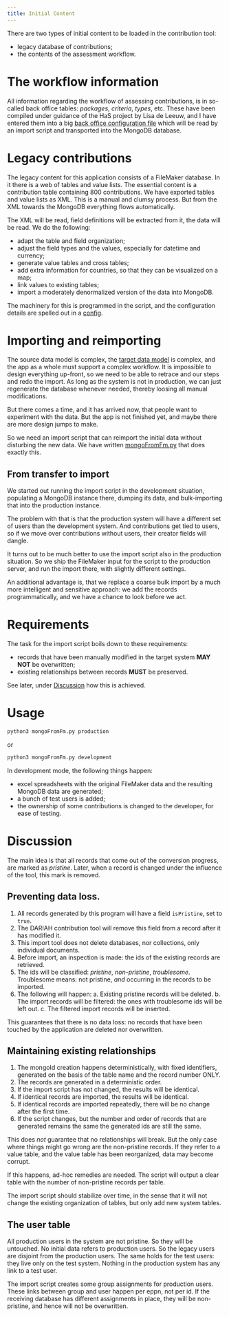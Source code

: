 ```yaml
---
title: Initial Content
---
```


There are two types of initial content to be loaded in the contribution tool:

* legacy database of contributions;
* the contents of the assessment workflow.

# The workflow information

All information regarding the workflow of assessing contributions, is in
so-called back office tables: _packages_, _criteria_, _types_, etc. These have
been compiled under guidance of the HaS project by Lisa de Leeuw, and I have
entered them into a big
[back office configuration file]({{site.staticBase}}/tools/backoffice.yaml)
which will be read by an import script and transported into the MongoDB
database.

# Legacy contributions

The legacy content for this application consists of a FileMaker database. In it
there is a web of tables and value lists. The essential content is a
contribution table containing 800 contributions. We have exported tables and
value lists as XML. This is a manual and clumsy process. But from the XML
towards the MongoDB everything flows automatically.

The XML will be read, field definitions will be extracted from it, the data will
be read. We do the following:

* adapt the table and field organization;
* adjust the field types and the values, especially for datetime and currency;
* generate value tables and cross tables;
* add extra information for countries, so that they can be visualized on a map;
* link values to existing tables;
* import a moderately denormalized version of the data into MongoDB.

The machinery for this is programmed in the script, and the configuration
details are spelled out in a [config]({{site.staticBase}}/tools/config.yaml).

# Importing and reimporting

The source data model is complex, the [target data model](Model) is complex, and
the app as a whole must support a complex workflow. It is impossible to design
everything up-front, so we need to be able to retrace and our steps and redo the
import. As long as the system is not in production, we can just regenerate the
database whenever needed, thereby loosing all manual modifications.

But there comes a time, and it has arrived now, that people want to experiment
with the data. But the app is not finished yet, and maybe there are more design
jumps to make.

So we need an import script that can reimport the initial data without
disturbing the new data. We have written
[mongoFromFm.py]({{site.staticBase}}/tools/mongoFromFm.py) that does exactly
this.

## From transfer to import

We started out running the import script in the development situation,
populating a MongoDB instance there, dumping its data, and bulk-importing that
into the production instance.

The problem with that is that the production system will have a different set of
users than the development system. And contributions get tied to users, so if we
move over contributions without users, their creator fields will dangle.

It turns out to be much better to use the import script also in the production
situation. So we ship the FileMaker input for the script to the production
server, and run the import there, with slightly different settings.

An additional advantage is, that we replace a coarse bulk import by a much more
intelligent and sensitive approach: we add the records programmatically, and we
have a chance to look before we act.

# Requirements

The task for the import script boils down to these requirements:

* records that have been manually modified in the target system **MAY NOT** be
	overwritten;
* existing relationships between records **MUST** be preserved.

See later, under [Discussion](#discussion) how this is achieved.

# Usage

```sh
python3 mongoFromFm.py production
```

or

```sh
python3 mongoFromFm.py development
```

In development mode, the following things happen:

* excel spreadsheets with the original FileMaker data and the resulting MongoDB
	data are generated;
* a bunch of test users is added;
* the ownership of some contributions is changed to the developer, for ease of
	testing.

# Discussion

The main idea is that all records that come out of the conversion progress, are
marked as _pristine_. Later, when a record is changed under the influence of the
tool, this mark is removed.

## Preventing data loss.

1. All records generated by this program will have a field `isPristine`, set to
	`true`.
2. The DARIAH contribution tool will remove this field from a record after it
	has modified it.
3. This import tool does not delete databases, nor collections, only individual
	documents.
4. Before import, an inspection is made: the ids of the existing records are
	retrieved.
5. The ids will be classified: _pristine_, _non-pristine_, _troublesome_.
	Troublesome means: not pristine, _and_ occurring in the records to be
	imported.
6. The following will happen: a. Existing pristine records will be deleted. b.
	The import records will be filtered: the ones with troublesome ids will be
	left out. c. The filtered import records will be inserted.

This guarantees that there is no data loss: no records that have been touched by
the application are deleted nor overwritten.

## Maintaining existing relationships

1. The mongoId creation happens deterministically, with fixed identifiers,
	generated on the basis of the table name and the record number ONLY.
2. The records are generated in a deterministic order.
3. If the import script has not changed, the results will be identical.
4. If identical records are imported, the results will be identical.
5. If identical records are imported repeatedly, there will be no change after
	the first time.
6. If the script changes, but the number and order of records that are generated
	remains the same the generated ids are still the same.

This does _not_ guarantee that no relationships will break. But the only case
where things might go wrong are the non-pristine records. If they refer to a
value table, and the value table has been reorganized, data may become corrupt.

If this happens, ad-hoc remedies are needed. The script will output a clear
table with the number of non-pristine records per table.

The import script should stabilize over time, in the sense that it will not
change the existing organization of tables, but only add new system tables.

## The user table

All production users in the system are not pristine. So they will be untouched.
No initial data refers to production users. So the legacy users are disjoint
from the production users. The same holds for the test users: they live only on
the test system. Nothing in the production system has any link to a test user.

The import script creates some group assignments for production users. These
links between group and user happen per eppn, not per id. If the receiving
database has different assignments in place, they will be non-pristine, and
hence will not be overwritten.
